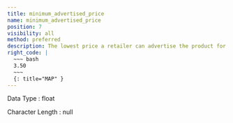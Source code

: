```yaml
---
title: minimum_advertised_price
name: minimum_advertised_price
position: 7
visibility: all
method: preferred
description: The lowest price a retailer can advertise the product for sale
right_code: |
  ~~~ bash
  3.50
  ~~~
  {: title="MAP" }
---
```


Data Type
: float

Character Length
: null

